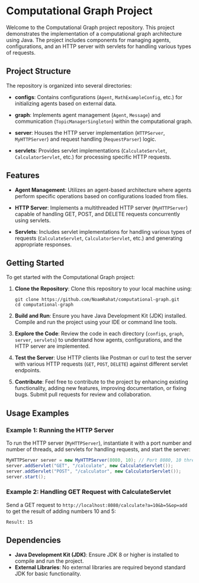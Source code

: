 # Computational Graph Project

Welcome to the Computational Graph project repository. This project demonstrates the implementation of a computational graph architecture using Java. The project includes components for managing agents, configurations, and an HTTP server with servlets for handling various types of requests.

## Project Structure

The repository is organized into several directories:

- **configs**: Contains configurations (`Agent`, `MathExampleConfig`, etc.) for initializing agents based on external data.
  
- **graph**: Implements agent management (`Agent`, `Message`) and communication (`TopicManagerSingleton`) within the computational graph.
  
- **server**: Houses the HTTP server implementation (`HTTPServer`, `MyHTTPServer`) and request handling (`RequestParser`) logic.
  
- **servlets**: Provides servlet implementations (`CalculateServlet`, `CalculatorServlet`, etc.) for processing specific HTTP requests.

## Features

- **Agent Management**: Utilizes an agent-based architecture where agents perform specific operations based on configurations loaded from files.
  
- **HTTP Server**: Implements a multithreaded HTTP server (`MyHTTPServer`) capable of handling GET, POST, and DELETE requests concurrently using servlets.
  
- **Servlets**: Includes servlet implementations for handling various types of requests (`CalculateServlet`, `CalculatorServlet`, etc.) and generating appropriate responses.

## Getting Started

To get started with the Computational Graph project:

1. **Clone the Repository**: Clone this repository to your local machine using:
   ```
   git clone https://github.com/NoamRahat/computational-graph.git
   cd computational-graph
   ```

2. **Build and Run**: Ensure you have Java Development Kit (JDK) installed. Compile and run the project using your IDE or command line tools.

3. **Explore the Code**: Review the code in each directory (`configs`, `graph`, `server`, `servlets`) to understand how agents, configurations, and the HTTP server are implemented.

4. **Test the Server**: Use HTTP clients like Postman or curl to test the server with various HTTP requests (`GET`, `POST`, `DELETE`) against different servlet endpoints.

5. **Contribute**: Feel free to contribute to the project by enhancing existing functionality, adding new features, improving documentation, or fixing bugs. Submit pull requests for review and collaboration.

## Usage Examples

### Example 1: Running the HTTP Server

To run the HTTP server (`MyHTTPServer`), instantiate it with a port number and number of threads, add servlets for handling requests, and start the server:
```java
MyHTTPServer server = new MyHTTPServer(8080, 10); // Port 8080, 10 threads
server.addServlet("GET", "/calculate", new CalculateServlet());
server.addServlet("POST", "/calculator", new CalculatorServlet());
server.start();
```

### Example 2: Handling GET Request with CalculateServlet

Send a GET request to `http://localhost:8080/calculate?a=10&b=5&op=add` to get the result of adding numbers 10 and 5:
```
Result: 15
```

## Dependencies

- **Java Development Kit (JDK)**: Ensure JDK 8 or higher is installed to compile and run the project.
- **External Libraries**: No external libraries are required beyond standard JDK for basic functionality.
